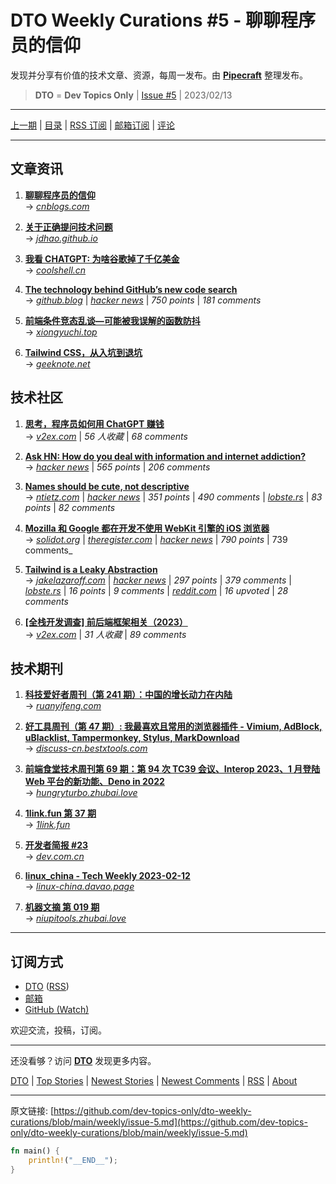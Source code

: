 # DTO Weekly Curations #5 - 聊聊程序员的信仰

发现并分享有价值的技术文章、资源，每周一发布。由 [**Pipecraft**](https://dto.pipecraft.net/) 整理发布。

> **DTO** = **Dev Topics Only** | [Issue #5](https://github.com/dev-topics-only/dto-weekly-curations/blob/main/weekly/issue-5.md) | 2023/02/13

---

[上一期](https://github.com/dev-topics-only/dto-weekly-curations/blob/main/weekly/issue-4.md) | [目录](https://github.com/dev-topics-only/dto-weekly-curations) | [RSS 订阅](https://dto.pipecraft.net/t/dto-weekly.rss) | [邮箱订阅](https://tinyletter.com/dto) | [评论](https://dto.pipecraft.net/s/wuz393/dto_weekly_curations_5)

---

## 文章资讯

1. [**聊聊程序员的信仰**](https://dto.pipecraft.net/s/xnpykx)  
   → [_cnblogs.com_](https://www.cnblogs.com/jackyfei/p/17097171.html)

2. [**关于正确提问技术问题**](https://dto.pipecraft.net/s/0bazyw)  
   → [_jdhao.github.io_](https://jdhao.github.io/2022/02/21/on_asking_tech_questions/)

3. [**我看 CHATGPT: 为啥谷歌掉了千亿美金**](https://dto.pipecraft.net/s/oi7gau/chatgpt)  
   → [_coolshell.cn_](https://coolshell.cn/articles/22398.html)

4. [**The technology behind GitHub’s new code search**](https://dto.pipecraft.net/s/uja0dr/technology_behind_github_s_new_code)  
   → [_github.blog_](https://github.blog/2023-02-06-the-technology-behind-githubs-new-code-search/) | [_hacker news_](https://news.ycombinator.com/item?id=34680903) | _750 points_ | _181 comments_

5. [**前端条件竞态乱谈—可能被我误解的函数防抖**](https://dto.pipecraft.net/s/ixgdat)  
   → [_xiongyuchi.top_](https://xiongyuchi.top/2022/12/31/qian-duan-jing-tai-fang-dou-han-shu-zhong-bei-wo-hu-shi-de-xi-jie/)

6. [**Tailwind CSS，从入坑到退坑**](https://dto.pipecraft.net/s/ex2vvi/tailwind_css)  
   → [_geeknote.net_](https://geeknote.net/Rei/posts/1995)

## 技术社区

1. [**思考，程序员如何用 ChatGPT 赚钱**](https://dto.pipecraft.net/s/83l6a9/chatgpt)  
   → [_v2ex.com_](https://www.v2ex.com/t/914460) | _56 人收藏_ | _68 comments_

2. [**Ask HN: How do you deal with information and internet addiction?**](https://dto.pipecraft.net/s/fmea6y/ask_hn_how_do_you_deal_with_information)  
   → [_hacker news_](https://news.ycombinator.com/item?id=34710830) | _565 points_ | _206 comments_

3. [**Names should be cute, not descriptive**](https://dto.pipecraft.net/s/pq0hli/names_should_be_cute_not_descriptive)  
   → [_ntietz.com_](https://ntietz.com/blog/name-your-projects-cutesy-things/) | [_hacker news_](https://news.ycombinator.com/item?id=34320517) | _351 points_ | _490 comments_ | [_lobste.rs_](https://lobste.rs/s/7heetq/names_should_be_cute_not_descriptive) | _83 points_ | _82 comments_

4. [**Mozilla 和 Google 都在开发不使用 WebKit 引擎的 iOS 浏览器**](https://dto.pipecraft.net/s/x71ytd/mozilla_google_webkit_ios)  
   → [_solidot.org_](https://www.solidot.org/story?sid=74072) | [_theregister.com_](https://www.theregister.com/2023/02/07/mozilla_google_apple_webkit/) | [_hacker news_](https://news.ycombinator.com/item?id=34690788) | _790 points_ | 739 comments\_

5. [**Tailwind is a Leaky Abstraction**](https://dto.pipecraft.net/s/4xh1fm/tailwind_is_leaky_abstraction)  
   → [_jakelazaroff.com_](https://jakelazaroff.com/words/tailwind-is-a-leaky-abstraction/) | [_hacker news_](https://news.ycombinator.com/item?id=33787218) | _297 points_ | _379 comments_ | [_lobste.rs_](https://lobste.rs/s/rcckgp/tailwind_is_leaky_abstraction) | _16 points_ | _9 comments_ | [_reddit.com_](https://www.reddit.com/r/programming/comments/z8v5t4/tailwind_is_a_leaky_abstraction/) | _16 upvoted_ | _28 comments_

6. [**\[全栈开发调查\] 前后端框架相关（2023）**](https://dto.pipecraft.net/s/slv5kg/2023)  
   → [_v2ex.com_](https://www.v2ex.com/t/914389) | _31 人收藏_ | _89 comments_

## 技术期刊

1. [**科技爱好者周刊（第 241 期）：中国的增长动力在内陆**](https://dto.pipecraft.net/s/1ac2mo/241)  
   → [_ruanyifeng.com_](https://www.ruanyifeng.com/blog/2023/02/weekly-issue-241.html)

2. [**好工具周刊（第 47 期）: 我最喜欢且常用的浏览器插件 - Vimium, AdBlock, uBlacklist, Tampermonkey, Stylus, MarkDownload**](https://dto.pipecraft.net/s/8kfti4/47_vimium_adblock_ublacklist)  
   → [_discuss-cn.bestxtools.com_](https://discuss-cn.bestxtools.com/d/125)

3. [**前端食堂技术周刊第 69 期：第 94 次 TC39 会议、Interop 2023、1 月登陆 Web 平台的新功能、Deno in 2022**](https://dto.pipecraft.net/s/1tmjvq/69_94_tc39_interop_2023_1_web_deno_2022)  
   → [_hungryturbo.zhubai.love_](https://hungryturbo.zhubai.love/posts/2234397022533033984)

4. [**1link.fun 第 37 期**](https://dto.pipecraft.net/s/i5c0gt/1link_fun_37)  
   → [_1link.fun_](https://1link.fun/blog/issue/issue37/)

5. [**开发者简报 #23**](https://dto.pipecraft.net/s/5s17ll/23)  
   → [_dev.com.cn_](https://dev.com.cn/post/446512613694636034)

6. [**linux_china - Tech Weekly 2023-02-12**](https://dto.pipecraft.net/s/m83csv/linux_china_tech_weekly_2023_02_12)  
   → [_linux-china.davao.page_](https://linux-china.davao.page/blog/2023-02-12-tech-weekly/)

7. [**机器文摘 第 019 期**](https://dto.pipecraft.net/s/vcjpac/019)  
   → [_niupitools.zhubai.love_](https://niupitools.zhubai.love/posts/2234917117650735104)

---

## 订阅方式

- [DTO](https://dto.pipecraft.net/t/dto-weekly) ([RSS](https://dto.pipecraft.net/t/dto-weekly.rss))
- [邮箱](https://tinyletter.com/dto)
- [GitHub (Watch)](https://github.com/dev-topics-only/dto-weekly-curations)

欢迎交流，投稿，订阅。

---

还没看够？访问 [**DTO**](https://dto.pipecraft.net/) 发现更多内容。

[DTO](https://dto.pipecraft.net/) | [Top Stories](https://dto.pipecraft.net/top) | [Newest Stories](https://dto.pipecraft.net/newest) | [Newest Comments](https://dto.pipecraft.net/comments) | [RSS](https://dto.pipecraft.net/s/8enlvn/dto_rss_feed) | [About](https://dto.pipecraft.net/about)

---

原文链接: [https://github.com/dev-topics-only/dto-weekly-curations/blob/main/weekly/issue-5.md](https://github.com/dev-topics-only/dto-weekly-curations/blob/main/weekly/issue-5.md)

```rust
fn main() {
    println!("__END__");
}
```

